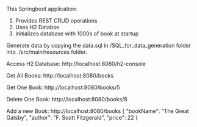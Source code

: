 This Springboot application:
1. Provides REST CRUD operations
2. Uses H2 Databse
3. Initializes database with 1000s of book at startup


Generate data by copying the data.sql in /SQL_for_data_generation folder into ./src/main/resources folder.


Access H2 Database:
http://localhost:8080/h2-console

Get All Books:
http://localhost:8080/books

Get One Book:
http://localhost:8080/books/5

Delete One Book:
http://localhost:8080/books/8

Add a new Book:
http://localhost:8080/books
{
  "bookName": "The Great Gatsby",
  "author": "F. Scott Fitzgerald",
  "price": 22
}

